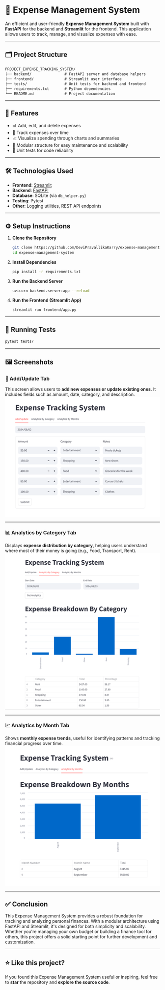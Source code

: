 # 💸 Expense Management System

An efficient and user-friendly **Expense Management System** built with **FastAPI** for the backend and **Streamlit** for the frontend. This application allows users to track, manage, and visualize expenses with ease.

---

## 🗂 Project Structure

```
PROJECT_EXPENSE_TRACKING_SYSTEM/
├── backend/               # FastAPI server and database helpers
├── frontend/              # Streamlit user interface
├── tests/                 # Unit tests for backend and frontend
├── requirements.txt       # Python dependencies
└── README.md              # Project documentation
```

---

## 🚀 Features

- 📊 Add, edit, and delete expenses
- 📅 Track expenses over time
- 📈 Visualize spending through charts and summaries
- 🧩 Modular structure for easy maintenance and scalability
- 🧪 Unit tests for code reliability

---

## 🛠️ Technologies Used

- **Frontend**: [Streamlit](https://streamlit.io/)
- **Backend**: [FastAPI](https://fastapi.tiangolo.com/)
- **Database**: SQLite (via `db_helper.py`)
- **Testing**: Pytest
- **Other**: Logging utilities, REST API endpoints

---

## ⚙️ Setup Instructions

1. **Clone the Repository**
   ```bash
   git clone https://github.com/DeviPravallikaKarry/expense-management-system
   cd expense-management-system
   ```

2. **Install Dependencies**
   ```bash
   pip install -r requirements.txt
   ```

3. **Run the Backend Server**
   ```bash
   uvicorn backend.server:app --reload
   ```

4. **Run the Frontend (Streamlit App)**
   ```bash
   streamlit run frontend/app.py
   ```

---

## 🧪 Running Tests

```bash
pytest tests/
```

---

## 🖼️ Screenshots

### 🧾 Add/Update Tab
This screen allows users to **add new expenses or update existing ones**. It includes fields such as amount, date, category, and description.
![Add or Update Tab](screenshots/1.png)

---

### 📊 Analytics by Category Tab
Displays **expense distribution by category**, helping users understand where most of their money is going (e.g., Food, Transport, Rent).
![Analytics by Category](screenshots/2.png)

---

### 📈 Analytics by Month Tab
Shows **monthly expense trends**, useful for identifying patterns and tracking financial progress over time.
![Analytics by Month](screenshots/3.png)

---

## ✅ Conclusion

This Expense Management System provides a robust foundation for tracking and analyzing personal finances. With a modular architecture using FastAPI and Streamlit, it's designed for both simplicity and scalability. Whether you're managing your own budget or building a finance tool for others, this project offers a solid starting point for further development and customization.

---

## ⭐ Like this project?

If you found this Expense Management System useful or inspiring, feel free to **star** the repository and **explore the source code**.

